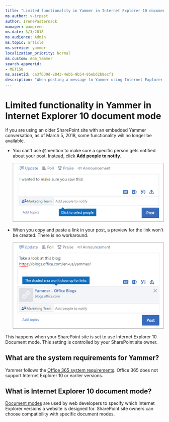 ```yaml
---
title: "Limited functionality in Yammer in Internet Explorer 10 document mode"
ms.author: v-irpast
author: IrenePasternack
manager: pamgreen
ms.date: 3/3/2018
ms.audience: Admin
ms.topic: article
ms.service: yammer
localization_priority: Normal
ms.custom: Adm_Yammer
search.appverid: 
- MET150
ms.assetid: ca3f639d-2843-4ebb-9b54-95ebd2b8ecf1
description: "When posting a message to Yammer using Internet Explorer 10 document mode, at-mentions and link previews are not available."
---
```


# Limited functionality in Yammer in Internet Explorer 10 document mode

If you are using an older SharePoint site with an embedded Yammer conversation, as of March 5, 2018, some functionality will no longer be available.
  
- You can't use @mention to make sure a specific person gets notified about your post. Instead, click **Add people to notify**. 
    
    ![Click to notify people about your post](../media/455b84df-defb-4da6-92f7-0ca21cc8d930.png)
  
- When you copy and paste a link in your post, a preview for the link won't be created. There is no workaround. 
    
    ![The link preview will not be visible in Internet Explorer 10 document mode](../media/dc472543-7c58-486a-b72b-4cb22cc750aa.png)
  
This happens when your SharePoint site is set to use Internet Explorer 10 Document mode. This setting is controlled by your SharePoint site owner. 
  
## What are the system requirements for Yammer?

Yammer follows the [Office 365 system requirements](https://go.microsoft.com/fwlink/?linkid=809136). Office 365 does not support Internet Explorer 10 or earlier versions.
  
## What is Internet Explorer 10 document mode?

[Document modes](https://go.microsoft.com/fwlink/?linkid=869420) are used by web developers to specify which Internet Explorer versions a website is designed for. SharePoint site owners can choose compatibility with specific document modes. 
  


